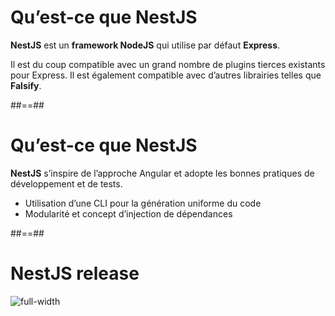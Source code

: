 # Qu’est-ce que NestJS

**NestJS** est un **framework NodeJS** qui utilise par défaut **Express**. 

Il est du coup compatible avec un grand nombre de plugins tierces existants pour Express. 
Il est également compatible avec d’autres librairies telles que **Falsify**.


##==##

# Qu’est-ce que NestJS

**NestJS** s’inspire de l’approche Angular et adopte les bonnes pratiques de développement et de tests.
* Utilisation d’une CLI pour la génération uniforme du code
* Modularité et concept d’injection de dépendances

##==##

# NestJS release

![full-width](./assets/images/g1b84adf8f4_0_89.png)
